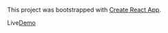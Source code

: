 This project was bootstrapped with
[Create React App](https://github.com/facebook/create-react-app).

Live[Demo](https://YevhenKonyk.github.io/goit-react-hw-03-phonebook/)
